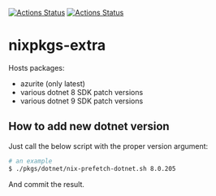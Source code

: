 [![Actions Status](https://github.com/konradmalik/nixpkgs-extra/actions/workflows/linux.yml/badge.svg)](https://github.com/konradmalik/nixpkgs-extra/actions)
[![Actions Status](https://github.com/konradmalik/nixpkgs-extra/actions/workflows/darwin.yml/badge.svg)](https://github.com/konradmalik/nixpkgs-extra/actions)

# nixpkgs-extra

Hosts packages:

-   azurite (only latest)
-   various dotnet 8 SDK patch versions
-   various dotnet 9 SDK patch versions

## How to add new dotnet version

Just call the below script with the proper version argument:

```bash
# an example
$ ./pkgs/dotnet/nix-prefetch-dotnet.sh 8.0.205
```

And commit the result.
